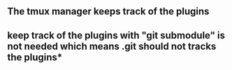 ## The tmux manager keeps track of the plugins 
## keep track of the plugins with "git submodule" is not needed which means .git should not tracks the plugins*
